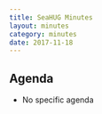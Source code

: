 ```yaml
---
title: SeaHUG Minutes
layout: minutes
category: minutes
date: 2017-11-18
---
```


## Agenda

* No specific agenda
